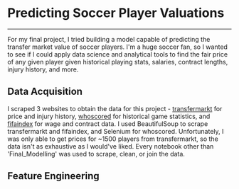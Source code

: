 # Predicting Soccer Player Valuations
***

For my final project, I tried building a model capable of predicting the transfer market value of soccer players. I'm a huge soccer fan, so I wanted to see if I could apply data science and analytical tools to find the fair price of any given player given historical playing stats, salaries, contract lengths, injury history, and more.

## Data Acquisition

I scraped 3 websites to obtain the data for this project - [transfermarkt](https://www.transfermarkt.com/) for price and injury history, [whoscored](https://www.whoscored.com/) for historical game statistics, and [fifaindex](https://www.fifaindex.com/) for wage and contract data. I used BeautifulSoup to scrape transfermarkt and fifaindex, and Selenium for whoscored. Unfortunately, I was only able to get prices for ~1500 players from transfermarkt, so the data isn't as exhaustive as I would've liked. Every notebook other than 'Final_Modelling' was used to scrape, clean, or join the data. 

## Feature Engineering

